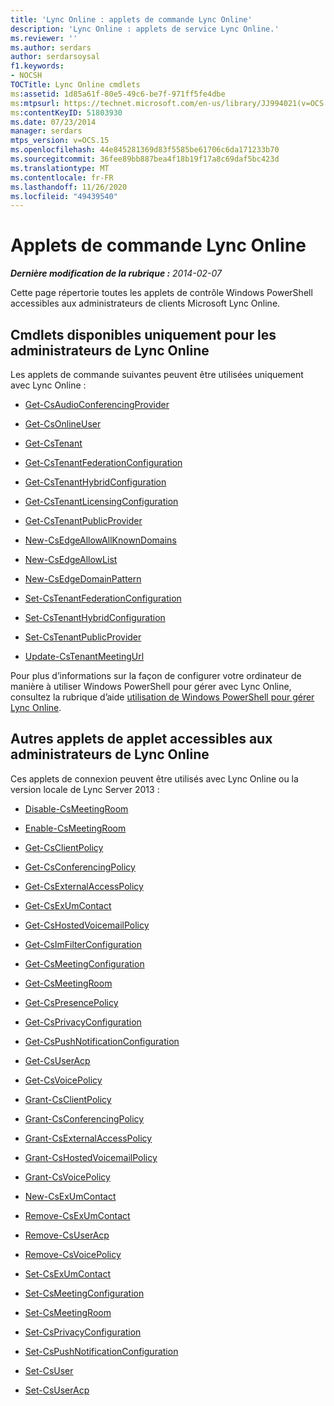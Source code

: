 ```yaml
---
title: 'Lync Online : applets de commande Lync Online'
description: 'Lync Online : applets de service Lync Online.'
ms.reviewer: ''
ms.author: serdars
author: serdarsoysal
f1.keywords:
- NOCSH
TOCTitle: Lync Online cmdlets
ms:assetid: 1d85a61f-80e5-49c6-be7f-971ff5fe4dbe
ms:mtpsurl: https://technet.microsoft.com/en-us/library/JJ994021(v=OCS.15)
ms:contentKeyID: 51803930
ms.date: 07/23/2014
manager: serdars
mtps_version: v=OCS.15
ms.openlocfilehash: 44e845281369d83f5585be61706c6da171233b70
ms.sourcegitcommit: 36fee89bb887bea4f18b19f17a8c69daf5bc423d
ms.translationtype: MT
ms.contentlocale: fr-FR
ms.lasthandoff: 11/26/2020
ms.locfileid: "49439540"
---
```

# <a name="lync-online-cmdlets"></a>Applets de commande Lync Online

<div data-xmlns="http://www.w3.org/1999/xhtml">

<div class="topic" data-xmlns="http://www.w3.org/1999/xhtml" data-msxsl="urn:schemas-microsoft-com:xslt" data-cs="https://msdn.microsoft.com/">

<div data-asp="https://msdn2.microsoft.com/asp">



</div>

<div id="mainSection">

<div id="mainBody">

<span> </span>

_**Dernière modification de la rubrique :** 2014-02-07_

Cette page répertorie toutes les applets de contrôle Windows PowerShell accessibles aux administrateurs de clients Microsoft Lync Online.

<div>

## <a name="cmdlets-available-only-to-lync-online-administrators"></a>Cmdlets disponibles uniquement pour les administrateurs de Lync Online

Les applets de commande suivantes peuvent être utilisées uniquement avec Lync Online :

  - [Get-CsAudioConferencingProvider](https://technet.microsoft.com/library/JJ994030(v=OCS.15))

  - [Get-CsOnlineUser](https://technet.microsoft.com/library/JJ994026(v=OCS.15))

  - [Get-CsTenant](https://technet.microsoft.com/library/JJ994044(v=OCS.15))

  - [Get-CsTenantFederationConfiguration](https://technet.microsoft.com/library/JJ994072(v=OCS.15))

  - [Get-CsTenantHybridConfiguration](https://technet.microsoft.com/library/JJ994034(v=OCS.15))

  - [Get-CsTenantLicensingConfiguration](https://technet.microsoft.com/library/Dn362770(v=OCS.15))

  - [Get-CsTenantPublicProvider](https://technet.microsoft.com/library/JJ994016(v=OCS.15))

  - [New-CsEdgeAllowAllKnownDomains](https://technet.microsoft.com/library/JJ994088(v=OCS.15))

  - [New-CsEdgeAllowList](https://technet.microsoft.com/library/JJ994023(v=OCS.15))

  - [New-CsEdgeDomainPattern](https://technet.microsoft.com/library/JJ994040(v=OCS.15))

  - [Set-CsTenantFederationConfiguration](https://technet.microsoft.com/library/JJ994080(v=OCS.15))

  - [Set-CsTenantHybridConfiguration](https://technet.microsoft.com/library/JJ994046(v=OCS.15))

  - [Set-CsTenantPublicProvider](https://technet.microsoft.com/library/JJ994047(v=OCS.15))

  - [Update-CsTenantMeetingUrl](https://technet.microsoft.com/library/Dn424754(v=OCS.15))

Pour plus d’informations sur la façon de configurer votre ordinateur de manière à utiliser Windows PowerShell pour gérer avec Lync Online, consultez la rubrique d’aide [utilisation de Windows PowerShell pour gérer Lync Online](https://technet.microsoft.com/library/Dn362831(v=OCS.15)).

</div>

<div>

## <a name="other-cmdlets-available-to-lync-online-administrators"></a>Autres applets de applet accessibles aux administrateurs de Lync Online

Ces applets de connexion peuvent être utilisés avec Lync Online ou la version locale de Lync Server 2013 :

  - [Disable-CsMeetingRoom](https://technet.microsoft.com/library/JJ204723(v=OCS.15))

  - [Enable-CsMeetingRoom](https://technet.microsoft.com/library/JJ205062(v=OCS.15))

  - [Get-CsClientPolicy](https://technet.microsoft.com/library/Gg398830(v=OCS.15))

  - [Get-CsConferencingPolicy](https://technet.microsoft.com/library/Gg398293(v=OCS.15))

  - [Get-CsExternalAccessPolicy](https://technet.microsoft.com/library/Gg425805(v=OCS.15))

  - [Get-CsExUmContact](https://technet.microsoft.com/library/Gg412725(v=OCS.15))

  - [Get-CsHostedVoicemailPolicy](https://technet.microsoft.com/library/Gg398348(v=OCS.15))

  - [Get-CsImFilterConfiguration](https://technet.microsoft.com/library/Gg398980(v=OCS.15))

  - [Get-CsMeetingConfiguration](https://technet.microsoft.com/library/Gg425875(v=OCS.15))

  - [Get-CsMeetingRoom](https://technet.microsoft.com/library/JJ205277(v=OCS.15))

  - [Get-CsPresencePolicy](https://technet.microsoft.com/library/Gg398463(v=OCS.15))

  - [Get-CsPrivacyConfiguration](https://technet.microsoft.com/library/Gg413002(v=OCS.15))

  - [Get-CsPushNotificationConfiguration](https://technet.microsoft.com/library/Hh690049(v=OCS.15))

  - [Get-CsUserAcp](https://technet.microsoft.com/library/Gg398978(v=OCS.15))

  - [Get-CsVoicePolicy](https://technet.microsoft.com/library/Gg398101(v=OCS.15))

  - [Grant-CsClientPolicy](https://technet.microsoft.com/library/Gg412942(v=OCS.15))

  - [Grant-CsConferencingPolicy](https://technet.microsoft.com/library/Gg425937(v=OCS.15))

  - [Grant-CsExternalAccessPolicy](https://technet.microsoft.com/library/Gg425942(v=OCS.15))

  - [Grant-CsHostedVoicemailPolicy](https://technet.microsoft.com/library/Gg412829(v=OCS.15))

  - [Grant-CsVoicePolicy](https://technet.microsoft.com/library/Gg398828(v=OCS.15))

  - [New-CsExUmContact](https://technet.microsoft.com/library/Gg398139(v=OCS.15))

  - [Remove-CsExUmContact](rehttps://technet.microsoft.com/library/Gg425842(v=OCS.15))

  - [Remove-CsUserAcp](https://technet.microsoft.com/library/Gg398982(v=OCS.15))

  - [Remove-CsVoicePolicy](https://technet.microsoft.com/library/Gg398309(v=OCS.15))

  - [Set-CsExUmContact](https://technet.microsoft.com/library/Gg412944(v=OCS.15))

  - [Set-CsMeetingConfiguration](https://technet.microsoft.com/library/Gg398648(v=OCS.15))

  - [Set-CsMeetingRoom](https://technet.microsoft.com/library/JJ204831(v=OCS.15))

  - [Set-CsPrivacyConfiguration](https://technet.microsoft.com/library/Gg398484(v=OCS.15))

  - [Set-CsPushNotificationConfiguration](https://technet.microsoft.com/library/Hh690013(v=OCS.15))

  - [Set-CsUser](https://technet.microsoft.com/library/Gg398510(v=OCS.15))

  - [Set-CsUserAcp](https://technet.microsoft.com/library/Gg413018(v=OCS.15))

</div>

</div>

<span> </span>

</div>

</div>

</div>

